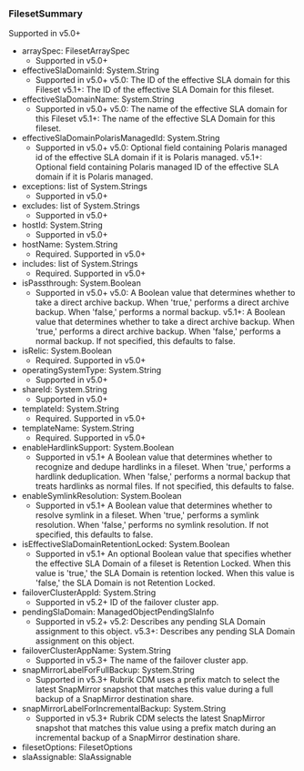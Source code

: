 ### FilesetSummary
Supported in v5.0+

- arraySpec: FilesetArraySpec
  - Supported in v5.0+
- effectiveSlaDomainId: System.String
  - Supported in v5.0+
v5.0: The ID of the effective SLA domain for this Fileset
v5.1+: The ID of the effective SLA Domain for this fileset.
- effectiveSlaDomainName: System.String
  - Supported in v5.0+
v5.0: The name of the effective SLA domain for this Fileset
v5.1+: The name of the effective SLA Domain for this fileset.
- effectiveSlaDomainPolarisManagedId: System.String
  - Supported in v5.0+
v5.0: Optional field containing Polaris managed id of the effective SLA domain if it is Polaris managed.
v5.1+: Optional field containing Polaris managed ID of the effective SLA domain if it is Polaris managed.
- exceptions: list of System.Strings
  - Supported in v5.0+
- excludes: list of System.Strings
  - Supported in v5.0+
- hostId: System.String
  - Supported in v5.0+
- hostName: System.String
  - Required. Supported in v5.0+
- includes: list of System.Strings
  - Required. Supported in v5.0+
- isPassthrough: System.Boolean
  - Supported in v5.0+
v5.0: A Boolean value that determines whether to take a direct archive backup. When 'true,' performs a direct archive backup. When 'false,' performs a normal backup.
v5.1+: A Boolean value that determines whether to take a direct archive backup. When 'true,' performs a direct archive backup. When 'false,' performs a normal backup. If not specified, this defaults to false.
- isRelic: System.Boolean
  - Required. Supported in v5.0+
- operatingSystemType: System.String
  - Supported in v5.0+
- shareId: System.String
  - Supported in v5.0+
- templateId: System.String
  - Required. Supported in v5.0+
- templateName: System.String
  - Required. Supported in v5.0+
- enableHardlinkSupport: System.Boolean
  - Supported in v5.1+
A Boolean value that determines whether to recognize and dedupe hardlinks in a fileset. When 'true,' performs a hardlink deduplication. When 'false,' performs a normal backup that treats hardlinks as normal files. If not specified, this defaults to false.
- enableSymlinkResolution: System.Boolean
  - Supported in v5.1+
A Boolean value that determines whether to resolve symlink in a fileset. When 'true,' performs a symlink resolution. When 'false,' performs no symlink resolution. If not specified, this defaults to false.
- isEffectiveSlaDomainRetentionLocked: System.Boolean
  - Supported in v5.1+
An optional Boolean value that specifies whether the effective SLA Domain of a fileset is Retention Locked. When this value is 'true,' the SLA Domain is retention locked. When this value is 'false,' the SLA Domain is not Retention Locked.
- failoverClusterAppId: System.String
  - Supported in v5.2+
ID of the failover cluster app.
- pendingSlaDomain: ManagedObjectPendingSlaInfo
  - Supported in v5.2+
v5.2: Describes any pending SLA Domain assignment to this object.
v5.3+: Describes any pending SLA Domain assignment on this object.
- failoverClusterAppName: System.String
  - Supported in v5.3+
The name of the failover cluster app.
- snapMirrorLabelForFullBackup: System.String
  - Supported in v5.3+
Rubrik CDM uses a prefix match to select the latest SnapMirror snapshot that matches this value during a full backup of a SnapMirror destination share.
- snapMirrorLabelForIncrementalBackup: System.String
  - Supported in v5.3+
Rubrik CDM selects the latest SnapMirror snapshot that matches this value using a prefix match during an incremental backup of a SnapMirror destination share.
- filesetOptions: FilesetOptions
- slaAssignable: SlaAssignable
